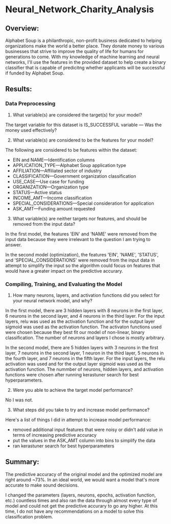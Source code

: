# Neural_Network_Charity_Analysis

 ## Overview:

Alphabet Soup is a philanthropic, non-profit business dedicated to helping organizations make the world a better place. They donate money to various businesses that strive to improve the quality of life for humans for generations to come. With my knowledge of machine learning and neural networks, I'll use the features in the provided dataset to help create a binary classifier that is capable of predicitng whether applicants will be successful if funded by Alphabet Soup.

## Results:

### Data Preprocessing

1. What variable(s) are considered the target(s) for your model?

 The target variable for this dataset is IS_SUCCESSFUL variable — Was the money used effectively?

2. What variable(s) are considered to be the features for your model?

The following are considered to be features within the dataset:

* EIN and NAME—Identification columns
* APPLICATION_TYPE—Alphabet Soup application type
* AFFILIATION—Affiliated sector of industry
* CLASSIFICATION—Government organization classification
* USE_CASE—Use case for funding
* ORGANIZATION—Organization type
* STATUS—Active status
* INCOME_AMT—Income classification
* SPECIAL_CONSIDERATIONS—Special consideration for application
* ASK_AMT—Funding amount requested

3. What variable(s) are neither targets nor features, and should be removed from the input data?

In the first model, the features 'EIN' and 'NAME' were removed from the input data because they were irrelevant to the question I am trying to answer. 

In the second model (optimization), the features 'EIN', 'NAME', 'STATUS', and 'SPECIAL_CONSIDERATIONS' were removed from the input data in attempt to simplify the input so the algorithm could focus on features that would have a greater impact on the predictive accurary. 


### Compiling, Training, and Evaluating the Model

1. How many neurons, layers, and activation functions did you select for your neural network model, and why?

In the first model, there are 3 hidden layers with 8 neurons in the first layer, 6 neurons in the second layer, and 4 neurons in the third layer. For the input layers, relu was used as the activation function and for the output layer sigmoid was used as the activation function. The activaton functions used were chosen because they best fit our model of non-linear, binary classification. The number of neurons and layers I chose is mostly arbitrary. 

In the second model, there are 5 hidden layers with 3 neurons in the first layer, 7 neurons in the second layer, 1 neuron in the third layer, 5 neurons in the fourth layer, and 7 neurons in the fifth layer. For the input layers, the relu activation was used and for the output layer sigmoid was used as the activation function. The nummber of neurons, hidden layers, and activation functions were chosen after running kerastuner search for best hyperparameters.

2. Were you able to achieve the target model performance?

No I was not.

3. What steps did you take to try and increase model performance?

Here's a list of things I did in attempt to increase model performance:

* removed additional input features that were noisy or didn't add value in terms of increasing predictive accuracy 
* put the values in the ASK_AMT column into bins to simplify the data
* ran kerastuner search for best hyperparameters

## Summary: 

The predictive accuracy of the original model and the optimized model are right around ~73%. In an ideal world, we would want a model that's more accurate to make sound decisions. 

I changed the parameters (layers, neurons, epochs, activation function, etc.) countless times and also ran the data through almost every type of model and could not get the predictive accurary to go any higher. At this time, I do not have any recommendations on a model to solve this classification problem. 
